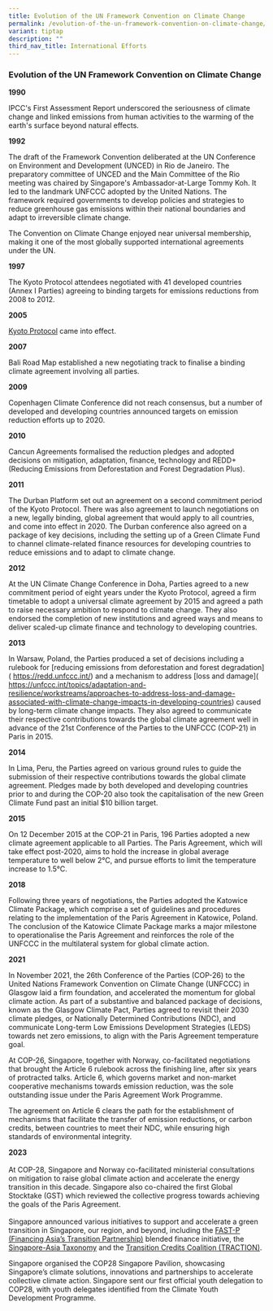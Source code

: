 ```yaml
---
title: Evolution of the UN Framework Convention on Climate Change
permalink: /evolution-of-the-un-framework-convention-on-climate-change/
variant: tiptap
description: ""
third_nav_title: International Efforts
---
```

<h3>Evolution of the UN Framework Convention on Climate Change</h3>
<p><strong>1990</strong>
</p>
<p>IPCC's First Assessment Report underscored the seriousness of climate
change and linked emissions from human activities to the warming of the
earth's surface beyond natural effects.</p>
<p><strong>1992</strong>
</p>
<p>The draft of the Framework Convention deliberated at the UN Conference
on Environment and Development (UNCED) in Rio de Janeiro. The preparatory
committee of UNCED and the Main Committee of the Rio meeting was chaired
by Singapore's Ambassador-at-Large Tommy Koh. It led to the landmark UNFCCC
adopted by the United Nations. The framework required governments to develop
policies and strategies to reduce greenhouse gas emissions within their
national boundaries and adapt to irreversible climate change.</p>
<p>The Convention on Climate Change enjoyed near universal membership, making
it one of the most globally supported international agreements under the
UN.</p>
<p><strong>1997</strong>
</p>
<p>The Kyoto Protocol attendees negotiated with 41 developed countries (Annex
I Parties) agreeing to binding targets for emissions reductions from 2008
to 2012.</p>
<p><strong>2005</strong>
</p>
<p><a href="https://unfccc.int/process-and-meetings/the-kyoto-protocol/what-is-the-kyoto-protocol/kyoto-protocol-targets-for-the-first-commitment-period" rel="noopener noreferrer nofollow" target="_blank">Kyoto Protocol</a> came
into effect.</p>
<p><strong>2007</strong>
</p>
<p>Bali Road Map established a new negotiating track to finalise a binding
climate agreement involving all parties.</p>
<p><strong>2009</strong>
</p>
<p>Copenhagen Climate Conference did not reach consensus, but a number of
developed and developing countries announced targets on emission reduction
efforts up to 2020.</p>
<p><strong>2010</strong>
</p>
<p>Cancun Agreements formalised the reduction pledges and adopted decisions
on mitigation, adaptation, finance, technology and REDD+ (Reducing Emissions
from Deforestation and Forest Degradation Plus).</p>
<p><strong>2011</strong>
</p>
<p>The Durban Platform set out an agreement on a second commitment period
of the Kyoto Protocol. There was also agreement to launch negotiations
on a new, legally binding, global agreement that would apply to all countries,
and come into effect in 2020. The Durban conference also agreed on a package
of key decisions, including the setting up of a Green Climate Fund to channel
climate-related finance resources for developing countries to reduce emissions
and to adapt to climate change.</p>
<p><strong>2012</strong>
</p>
<p>At the UN Climate Change Conference in Doha, Parties agreed to a new commitment
period of eight years under the Kyoto Protocol, agreed a firm timetable
to adopt a universal climate agreement by 2015 and agreed a path to raise
necessary ambition to respond to climate change. They also endorsed the
completion of new institutions and agreed ways and means to deliver scaled-up
climate finance and technology to developing countries.</p>
<p><strong>2013</strong>
</p>
<p>In Warsaw, Poland, the Parties produced a set of decisions including a
rulebook for [reducing emissions from deforestation and forest degradation](
<a href="https://redd.unfccc.int/" rel="noopener noreferrer nofollow" target="_blank">https://redd.unfccc.int/</a>) and a mechanism to address [loss and damage](
<a href="https://unfccc.int/topics/adaptation-and-resilience/workstreams/approaches-to-address-loss-and-damage-associated-with-climate-change-impacts-in-developing-countries" rel="noopener noreferrer nofollow" target="_blank">https://unfccc.int/topics/adaptation-and-resilience/workstreams/approaches-to-address-loss-and-damage-associated-with-climate-change-impacts-in-developing-countries</a>)
caused by long-term climate change impacts. They also agreed to communicate
their respective contributions towards the global climate agreement well
in advance of the 21st Conference of the Parties to the UNFCCC (COP-21)
in Paris in 2015.</p>
<p><strong>2014</strong>
</p>
<p>In Lima, Peru, the Parties agreed on various ground rules to guide the
submission of their respective contributions towards the global climate
agreement. Pledges made by both developed and developing countries prior
to and during the COP-20 also took the capitalisation of the new Green
Climate Fund past an initial $10 billion target.</p>
<p><strong>2015</strong>
</p>
<p>On 12 December 2015 at the COP-21 in Paris, 196 Parties adopted a new
climate agreement applicable to all Parties. The Paris Agreement, which
will take effect post-2020, aims to hold the increase in global average
temperature to well below 2°C, and pursue efforts to limit the temperature
increase to 1.5°C.</p>
<p><strong>2018</strong>
</p>
<p>Following three years of negotiations, the Parties adopted the Katowice
Climate Package, which comprise a set of guidelines and procedures relating
to the implementation of the Paris Agreement in Katowice, Poland. The conclusion
of the Katowice Climate Package marks a major milestone to operationalise
the Paris Agreement and reinforces the role of the UNFCCC in the multilateral
system for global climate action.</p>
<p><strong>2021</strong>
</p>
<p>In November 2021, the 26th Conference of the Parties (COP-26) to the United
Nations Framework Convention on Climate Change (UNFCCC) in Glasgow laid
a firm foundation, and accelerated the momentum for global climate action.
As part of a substantive and balanced package of decisions, known as the
Glasgow Climate Pact, Parties agreed to revisit their 2030 climate pledges,
or Nationally Determined Contributions (NDC), and communicate Long-term
Low Emissions Development Strategies (LEDS) towards net zero emissions,
to align with the Paris Agreement temperature goal.</p>
<p>At COP-26, Singapore, together with Norway, co-facilitated negotiations
that brought the Article 6 rulebook across the finishing line, after six
years of protracted talks. Article 6, which governs market and non-market
cooperative mechanisms towards emission reduction, was the sole outstanding
issue under the Paris Agreement Work Programme.</p>
<p>The agreement on Article 6 clears the path for the establishment of mechanisms
that facilitate the transfer of emission reductions, or carbon credits,
between countries to meet their NDC, while ensuring high standards of environmental
integrity.</p>
<p><strong>2023</strong>&nbsp;
<br>&nbsp;
<br>At COP-28, Singapore and Norway co-facilitated ministerial consultations
on mitigation to raise global climate action and accelerate the energy
transition in this decade. Singapore also co-chaired the first Global Stocktake
(GST) which reviewed the collective progress towards achieving the goals
of the Paris Agreement. &nbsp;
<br>&nbsp;
<br>Singapore announced various initiatives to support and accelerate a green
transition in Singapore, our region, and beyond, including the <a href="https://www.mas.gov.sg/news/speeches/2023/getting-transition-finance-right" class="Hyperlink SCXW130847801 BCX0" rel="noreferrer noopener" target="_blank">FAST-P (Financing Asia’s Transition Partnership)</a> blended
finance initiative, the <a href="https://www.mas.gov.sg/news/media-releases/2023/mas-launches-worlds-first-multi-sector-transition-taxonomy" class="Hyperlink SCXW130847801 BCX0" rel="noreferrer noopener" target="_blank">Singapore-Asia Taxonomy</a> and
the <a href="https://www.mas.gov.sg/news/media-releases/2023/mas-launches-traction-and-announces-pilots-to-develop-transition-credits" class="Hyperlink SCXW130847801 BCX0" rel="noreferrer noopener" target="_blank">Transition Credits Coalition (TRACTION)</a>.&nbsp;</p>
<p>Singapore organised the COP28 Singapore Pavilion, showcasing Singapore’s
climate solutions, innovations and partnerships to accelerate collective
climate action.<strong> </strong>Singapore sent our first official youth
delegation to COP28, with youth delegates identified from the Climate Youth
Development Programme.</p>
